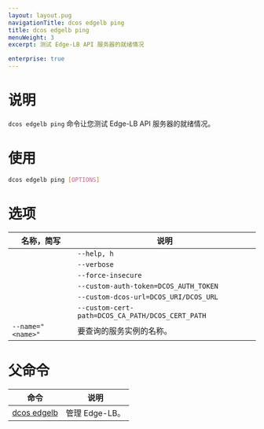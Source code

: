 ```yaml
---
layout: layout.pug
navigationTitle: dcos edgelb ping
title: dcos edgelb ping
menuWeight: 3
excerpt: 测试 Edge-LB API 服务器的就绪情况

enterprise: true
---
```



# 说明
`dcos edgelb ping` 命令让您测试 Edge-LB API 服务器的就绪情况。

# 使用

```bash
dcos edgelb ping [OPTIONS]
```

# 选项

| 名称，简写 | 说明 |
|---------|-------------|
| | `--help, h` | 显示使用情况。|
| | `--verbose` | 启用额外的请求和响应记录。|
| | `--force-insecure` | 在查询服务时允许未经验证的 TLS 证书。|
| | `--custom-auth-token=DCOS_AUTH_TOKEN` | 指定在查询服务时使用的自定义授权令牌。|
| | `--custom-dcos-url=DCOS_URI/DCOS_URL` | 指定在查询服务时使用的自定义群集 URL。|
| | `--custom-cert-path=DCOS_CA_PATH/DCOS_CERT_PATH` | 指定在查询服务时使用的自定义 TLS CA 证书文件。|
| `--name=" <name>"` | 要查询的服务实例的名称。|

# 父命令

| 命令 | 说明 |
|---------|-------------|
| [dcos edgelb](/1.11/cli/command-reference/dcos-edgelb/) | 管理 Edge-LB。|

